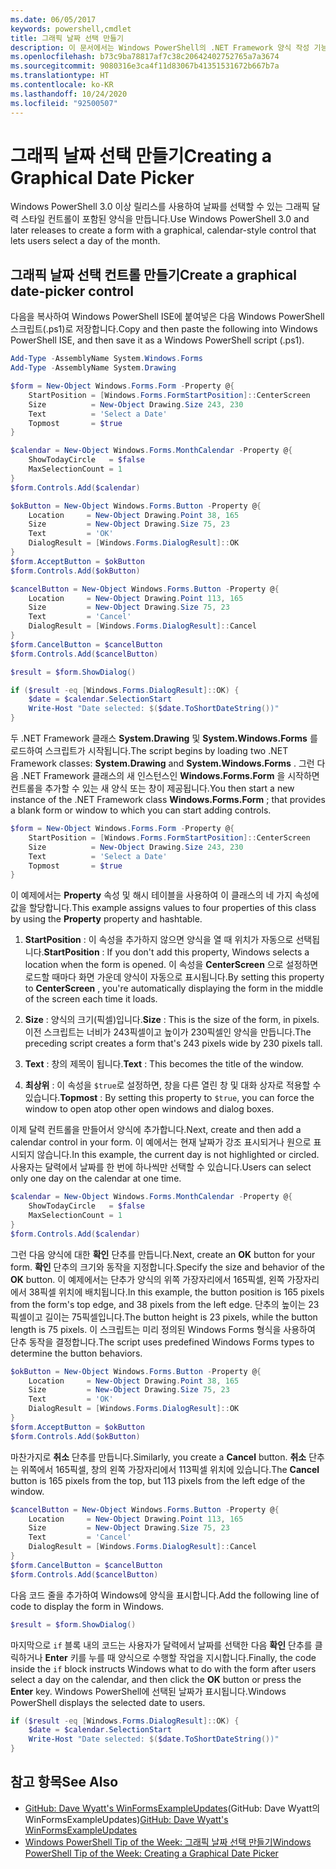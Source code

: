 ```yaml
---
ms.date: 06/05/2017
keywords: powershell,cmdlet
title: 그래픽 날짜 선택 만들기
description: 이 문서에서는 Windows PowerShell의 .NET Framework 양식 작성 기능을 사용하여 사용자 지정 달력 스타일 컨트롤을 만드는 방법을 보여줍니다.
ms.openlocfilehash: b73c9ba78817af7c38c20642402752765a7a3674
ms.sourcegitcommit: 9080316e3ca4f11d83067b41351531672b667b7a
ms.translationtype: HT
ms.contentlocale: ko-KR
ms.lasthandoff: 10/24/2020
ms.locfileid: "92500507"
---
```

# <a name="creating-a-graphical-date-picker"></a><span data-ttu-id="4d508-104">그래픽 날짜 선택 만들기</span><span class="sxs-lookup"><span data-stu-id="4d508-104">Creating a Graphical Date Picker</span></span>

<span data-ttu-id="4d508-105">Windows PowerShell 3.0 이상 릴리스를 사용하여 날짜를 선택할 수 있는 그래픽 달력 스타일 컨트롤이 포함된 양식을 만듭니다.</span><span class="sxs-lookup"><span data-stu-id="4d508-105">Use Windows PowerShell 3.0 and later releases to create a form with a graphical, calendar-style control that lets users select a day of the month.</span></span>

## <a name="create-a-graphical-date-picker-control"></a><span data-ttu-id="4d508-106">그래픽 날짜 선택 컨트롤 만들기</span><span class="sxs-lookup"><span data-stu-id="4d508-106">Create a graphical date-picker control</span></span>

<span data-ttu-id="4d508-107">다음을 복사하여 Windows PowerShell ISE에 붙여넣은 다음 Windows PowerShell 스크립트(.ps1)로 저장합니다.</span><span class="sxs-lookup"><span data-stu-id="4d508-107">Copy and then paste the following into Windows PowerShell ISE, and then save it as a Windows PowerShell script (.ps1).</span></span>

```powershell
Add-Type -AssemblyName System.Windows.Forms
Add-Type -AssemblyName System.Drawing

$form = New-Object Windows.Forms.Form -Property @{
    StartPosition = [Windows.Forms.FormStartPosition]::CenterScreen
    Size          = New-Object Drawing.Size 243, 230
    Text          = 'Select a Date'
    Topmost       = $true
}

$calendar = New-Object Windows.Forms.MonthCalendar -Property @{
    ShowTodayCircle   = $false
    MaxSelectionCount = 1
}
$form.Controls.Add($calendar)

$okButton = New-Object Windows.Forms.Button -Property @{
    Location     = New-Object Drawing.Point 38, 165
    Size         = New-Object Drawing.Size 75, 23
    Text         = 'OK'
    DialogResult = [Windows.Forms.DialogResult]::OK
}
$form.AcceptButton = $okButton
$form.Controls.Add($okButton)

$cancelButton = New-Object Windows.Forms.Button -Property @{
    Location     = New-Object Drawing.Point 113, 165
    Size         = New-Object Drawing.Size 75, 23
    Text         = 'Cancel'
    DialogResult = [Windows.Forms.DialogResult]::Cancel
}
$form.CancelButton = $cancelButton
$form.Controls.Add($cancelButton)

$result = $form.ShowDialog()

if ($result -eq [Windows.Forms.DialogResult]::OK) {
    $date = $calendar.SelectionStart
    Write-Host "Date selected: $($date.ToShortDateString())"
}
```

<span data-ttu-id="4d508-108">두 .NET Framework 클래스 **System.Drawing** 및 **System.Windows.Forms** 를 로드하여 스크립트가 시작됩니다.</span><span class="sxs-lookup"><span data-stu-id="4d508-108">The script begins by loading two .NET Framework classes: **System.Drawing** and **System.Windows.Forms** .</span></span> <span data-ttu-id="4d508-109">그런 다음 .NET Framework 클래스의 새 인스턴스인 **Windows.Forms.Form** 을 시작하면 컨트롤을 추가할 수 있는 새 양식 또는 창이 제공됩니다.</span><span class="sxs-lookup"><span data-stu-id="4d508-109">You then start a new instance of the .NET Framework class **Windows.Forms.Form** ; that provides a blank form or window to which you can start adding controls.</span></span>

```powershell
$form = New-Object Windows.Forms.Form -Property @{
    StartPosition = [Windows.Forms.FormStartPosition]::CenterScreen
    Size          = New-Object Drawing.Size 243, 230
    Text          = 'Select a Date'
    Topmost       = $true
}
```

<span data-ttu-id="4d508-110">이 예제에서는 **Property** 속성 및 해시 테이블을 사용하여 이 클래스의 네 가지 속성에 값을 할당합니다.</span><span class="sxs-lookup"><span data-stu-id="4d508-110">This example assigns values to four properties of this class by using the **Property** property and hashtable.</span></span>

1. <span data-ttu-id="4d508-111">**StartPosition** : 이 속성을 추가하지 않으면 양식을 열 때 위치가 자동으로 선택됩니다.</span><span class="sxs-lookup"><span data-stu-id="4d508-111">**StartPosition** : If you don't add this property, Windows selects a location when the form is opened.</span></span> <span data-ttu-id="4d508-112">이 속성을 **CenterScreen** 으로 설정하면 로드할 때마다 화면 가운데 양식이 자동으로 표시됩니다.</span><span class="sxs-lookup"><span data-stu-id="4d508-112">By setting this property to **CenterScreen** , you're automatically displaying the form in the middle of the screen each time it loads.</span></span>

2. <span data-ttu-id="4d508-113">**Size** : 양식의 크기(픽셀)입니다.</span><span class="sxs-lookup"><span data-stu-id="4d508-113">**Size** : This is the size of the form, in pixels.</span></span>
   <span data-ttu-id="4d508-114">이전 스크립트는 너비가 243픽셀이고 높이가 230픽셀인 양식을 만듭니다.</span><span class="sxs-lookup"><span data-stu-id="4d508-114">The preceding script creates a form that's 243 pixels wide by 230 pixels tall.</span></span>

3. <span data-ttu-id="4d508-115">**Text** : 창의 제목이 됩니다.</span><span class="sxs-lookup"><span data-stu-id="4d508-115">**Text** : This becomes the title of the window.</span></span>

4. <span data-ttu-id="4d508-116">**최상위** : 이 속성을 `$true`로 설정하면, 창을 다른 열린 창 및 대화 상자로 적용할 수 있습니다.</span><span class="sxs-lookup"><span data-stu-id="4d508-116">**Topmost** : By setting this property to `$true`, you can force the window to open atop other open windows and dialog boxes.</span></span>

<span data-ttu-id="4d508-117">이제 달력 컨트롤을 만들어서 양식에 추가합니다.</span><span class="sxs-lookup"><span data-stu-id="4d508-117">Next, create and then add a calendar control in your form.</span></span>
<span data-ttu-id="4d508-118">이 예에서는 현재 날짜가 강조 표시되거나 원으로 표시되지 않습니다.</span><span class="sxs-lookup"><span data-stu-id="4d508-118">In this example, the current day is not highlighted or circled.</span></span>
<span data-ttu-id="4d508-119">사용자는 달력에서 날짜를 한 번에 하나씩만 선택할 수 있습니다.</span><span class="sxs-lookup"><span data-stu-id="4d508-119">Users can select only one day on the calendar at one time.</span></span>

```powershell
$calendar = New-Object Windows.Forms.MonthCalendar -Property @{
    ShowTodayCircle   = $false
    MaxSelectionCount = 1
}
$form.Controls.Add($calendar)
```

<span data-ttu-id="4d508-120">그런 다음 양식에 대한 **확인** 단추를 만듭니다.</span><span class="sxs-lookup"><span data-stu-id="4d508-120">Next, create an **OK** button for your form.</span></span> <span data-ttu-id="4d508-121">**확인** 단추의 크기와 동작을 지정합니다.</span><span class="sxs-lookup"><span data-stu-id="4d508-121">Specify the size and behavior of the **OK** button.</span></span> <span data-ttu-id="4d508-122">이 예제에서는 단추가 양식의 위쪽 가장자리에서 165픽셀, 왼쪽 가장자리에서 38픽셀 위치에 배치됩니다.</span><span class="sxs-lookup"><span data-stu-id="4d508-122">In this example, the button position is 165 pixels from the form's top edge, and 38 pixels from the left edge.</span></span> <span data-ttu-id="4d508-123">단추의 높이는 23픽셀이고 길이는 75픽셀입니다.</span><span class="sxs-lookup"><span data-stu-id="4d508-123">The button height is 23 pixels, while the button length is 75 pixels.</span></span> <span data-ttu-id="4d508-124">이 스크립트는 미리 정의된 Windows Forms 형식을 사용하여 단추 동작을 결정합니다.</span><span class="sxs-lookup"><span data-stu-id="4d508-124">The script uses predefined Windows Forms types to determine the button behaviors.</span></span>

```powershell
$okButton = New-Object Windows.Forms.Button -Property @{
    Location     = New-Object Drawing.Point 38, 165
    Size         = New-Object Drawing.Size 75, 23
    Text         = 'OK'
    DialogResult = [Windows.Forms.DialogResult]::OK
}
$form.AcceptButton = $okButton
$form.Controls.Add($okButton)
```

<span data-ttu-id="4d508-125">마찬가지로 **취소** 단추를 만듭니다.</span><span class="sxs-lookup"><span data-stu-id="4d508-125">Similarly, you create a **Cancel** button.</span></span>
<span data-ttu-id="4d508-126">**취소** 단추는 위쪽에서 165픽셀, 창의 왼쪽 가장자리에서 113픽셀 위치에 있습니다.</span><span class="sxs-lookup"><span data-stu-id="4d508-126">The **Cancel** button is 165 pixels from the top, but 113 pixels from the left edge of the window.</span></span>

```powershell
$cancelButton = New-Object Windows.Forms.Button -Property @{
    Location     = New-Object Drawing.Point 113, 165
    Size         = New-Object Drawing.Size 75, 23
    Text         = 'Cancel'
    DialogResult = [Windows.Forms.DialogResult]::Cancel
}
$form.CancelButton = $cancelButton
$form.Controls.Add($cancelButton)
```

<span data-ttu-id="4d508-127">다음 코드 줄을 추가하여 Windows에 양식을 표시합니다.</span><span class="sxs-lookup"><span data-stu-id="4d508-127">Add the following line of code to display the form in Windows.</span></span>

```powershell
$result = $form.ShowDialog()
```

<span data-ttu-id="4d508-128">마지막으로 `if` 블록 내의 코드는 사용자가 달력에서 날짜를 선택한 다음 **확인** 단추를 클릭하거나 **Enter** 키를 누를 때 양식으로 수행할 작업을 지시합니다.</span><span class="sxs-lookup"><span data-stu-id="4d508-128">Finally, the code inside the `if` block instructs Windows what to do with the form after users select a day on the calendar, and then click the **OK** button or press the **Enter** key.</span></span> <span data-ttu-id="4d508-129">Windows PowerShell에 선택된 날짜가 표시됩니다.</span><span class="sxs-lookup"><span data-stu-id="4d508-129">Windows PowerShell displays the selected date to users.</span></span>

```powershell
if ($result -eq [Windows.Forms.DialogResult]::OK) {
    $date = $calendar.SelectionStart
    Write-Host "Date selected: $($date.ToShortDateString())"
}
```

## <a name="see-also"></a><span data-ttu-id="4d508-130">참고 항목</span><span class="sxs-lookup"><span data-stu-id="4d508-130">See Also</span></span>

- <span data-ttu-id="4d508-131">[GitHub: Dave Wyatt's WinFormsExampleUpdates](https://github.com/dlwyatt/WinFormsExampleUpdates)(GitHub: Dave Wyatt의 WinFormsExampleUpdates)</span><span class="sxs-lookup"><span data-stu-id="4d508-131">[GitHub: Dave Wyatt's WinFormsExampleUpdates](https://github.com/dlwyatt/WinFormsExampleUpdates)</span></span>
- <span data-ttu-id="4d508-132">[Windows PowerShell Tip of the Week: 그래픽 날짜 선택 만들기](/previous-versions/windows/it-pro/windows-powershell-1.0/ff730942(v=technet.10))</span><span class="sxs-lookup"><span data-stu-id="4d508-132">[Windows PowerShell Tip of the Week:  Creating a Graphical Date Picker](/previous-versions/windows/it-pro/windows-powershell-1.0/ff730942(v=technet.10))</span></span>
